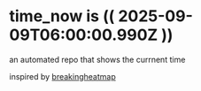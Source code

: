 # time_now is (( 2025-09-09T06:00:00.990Z ))

an automated repo that shows the currnent time

inspired by [breakingheatmap](https://github.com/breakingheatmap/breakingheatmap)